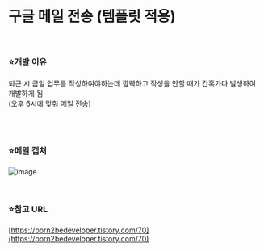 # 구글 메일 전송 (템플릿 적용)

<br>


### ⭐개발 이유

퇴근 시 금일 업무를 작성하여야하는데 깜빡하고 작성을 안할 때가 간혹가다 발생하여 개발하게 됨<br>
(오후 6시에 맞춰 메일 전송)

<br>
<br>

### ⭐메일 캡처

![image](https://github.com/MinHyun-code/MailService_template/assets/72852292/db932cb0-39b8-4721-a129-bfaaa3b0dcd6)

<br>

### ⭐참고 URL

[https://born2bedeveloper.tistory.com/70](https://born2bedeveloper.tistory.com/70)
